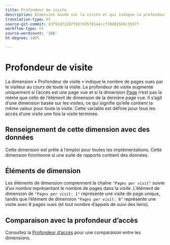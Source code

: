 ```yaml
---
title: Profondeur de visite
description: Dimension basée sur la visite et qui indique la profondeur de la visite.
translation-type: ht
source-git-commit: d3f92d72207f027d35f81a4ccf70d01569c3557f
workflow-type: ht
source-wordcount: '166'
ht-degree: 100%

---
```



# Profondeur de visite

La dimension « Profondeur de visite » indique le nombre de pages vues par le visiteur au cours de toute la visite. La profondeur de visite augmente uniquement si l’accès est une page vue et si la dimension [Page](page.md) n’est pas la même que celle de l’élément de dimension de la dernière page vue. Il s’agit d’une dimension basée sur les visites, ce qui signifie qu’elle contient la même valeur pour toute la visite. Cette variable est définie pour tous les accès d’une visite une fois la visite terminée.

## Renseignement de cette dimension avec des données

Cette dimension est prête à l’emploi pour toutes les implémentations. Cette dimension fonctionne si une suite de rapports contient des données.

## Éléments de dimension

Les éléments de dimension comprennent la chaîne `"Pages per visit"` suivie d’un nombre représentant le nombre de pages dans la visite. L’élément de dimension de `"Pages per visit: 1"` représente une visite de page unique, tandis que l’élément de dimension `"Pages per visit: 8"` représente une visite avec 8 pages vues (et tout nombre d’appels de suivi des liens).

## Comparaison avec la profondeur d’accès

Consultez la [Profondeur d’accès](hit-depth.md) pour une comparaison entre les dimensions.